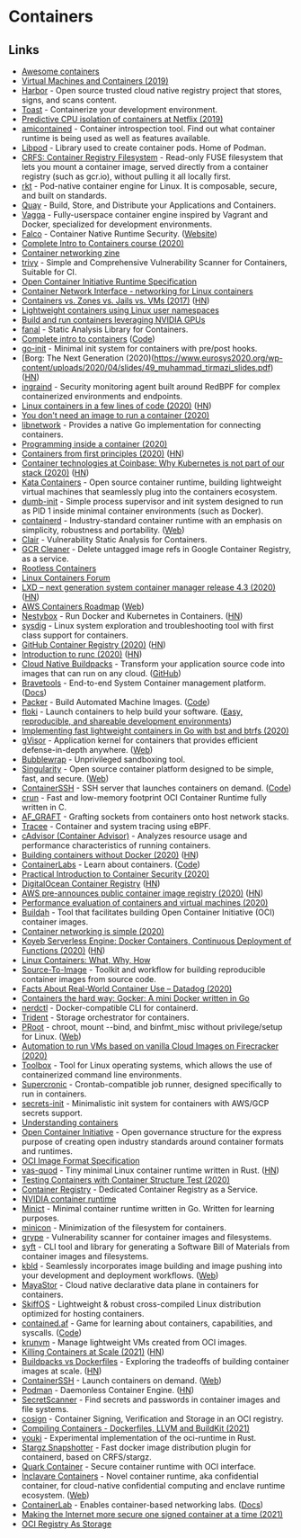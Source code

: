 # Containers

## Links

- [Awesome containers](https://github.com/tcnksm/awesome-container)
- [Virtual Machines and Containers (2019)](https://hacker-tools.github.io/virtual-machines/)
- [Harbor](https://github.com/goharbor/harbor) - Open source trusted cloud native registry project that stores, signs, and scans content.
- [Toast](https://github.com/stepchowfun/toast) - Containerize your development environment.
- [Predictive CPU isolation of containers at Netflix (2019)](https://medium.com/netflix-techblog/predictive-cpu-isolation-of-containers-at-netflix-91f014d856c7)
- [amicontained](https://github.com/genuinetools/amicontained) - Container introspection tool. Find out what container runtime is being used as well as features available.
- [Libpod](https://github.com/containers/libpod) - Library used to create container pods. Home of Podman.
- [CRFS: Container Registry Filesystem](https://github.com/google/crfs) - Read-only FUSE filesystem that lets you mount a container image, served directly from a container registry (such as gcr.io), without pulling it all locally first.
- [rkt](https://github.com/rkt/rkt) - Pod-native container engine for Linux. It is composable, secure, and built on standards.
- [Quay](https://github.com/quay/quay) - Build, Store, and Distribute your Applications and Containers.
- [Vagga](https://github.com/tailhook/vagga) - Fully-userspace container engine inspired by Vagrant and Docker, specialized for development environments.
- [Falco](https://github.com/falcosecurity/falco) - Container Native Runtime Security. ([Website](https://falco.org/))
- [Complete Intro to Containers course (2020)](https://frontendmasters.com/courses/complete-intro-containers/)
- [Container networking zine](https://twitter.com/b0rk/status/1232800388404760581)
- [trivy](https://github.com/aquasecurity/trivy) - Simple and Comprehensive Vulnerability Scanner for Containers, Suitable for CI.
- [Open Container Initiative Runtime Specification](https://github.com/opencontainers/runtime-spec)
- [Container Network Interface - networking for Linux containers](https://github.com/containernetworking/cni)
- [Containers vs. Zones vs. Jails vs. VMs (2017)](https://blog.jessfraz.com/post/containers-zones-jails-vms/) ([HN](https://news.ycombinator.com/item?id=22797688))
- [Lightweight containers using Linux user namespaces](https://github.com/arachsys/containers)
- [Build and run containers leveraging NVIDIA GPUs](https://github.com/NVIDIA/container-toolkit)
- [fanal](https://github.com/aquasecurity/fanal) - Static Analysis Library for Containers.
- [Complete intro to containers](https://btholt.github.io/complete-intro-to-containers/) ([Code](https://github.com/btholt/complete-intro-to-containers))
- [go-init](https://github.com/pablo-ruth/go-init) - Minimal init system for containers with pre/post hooks.
- [Borg: The Next Generation (2020)(https://www.eurosys2020.org/wp-content/uploads/2020/04/slides/49_muhammad_tirmazi_slides.pdf) ([HN](https://news.ycombinator.com/item?id=23033180))
- [ingraind](https://github.com/redsift/ingraind) - Security monitoring agent built around RedBPF for complex containerized environments and endpoints.
- [Linux containers in a few lines of code (2020)](https://zserge.com/posts/containers/) ([HN](https://news.ycombinator.com/item?id=23165157))
- [You don't need an image to run a container (2020)](https://iximiuz.com/en/posts/you-dont-need-an-image-to-run-a-container/)
- [libnetwork](https://github.com/moby/libnetwork) - Provides a native Go implementation for connecting containers.
- [Programming inside a container (2020)](https://lemire.me/blog/2020/05/22/programming-inside-a-container/)
- [Containers from first principles (2020)](https://fzakaria.com/2020/05/31/containers-from-first-principles.html) ([HN](https://news.ycombinator.com/item?id=23424136))
- [Container technologies at Coinbase: Why Kubernetes is not part of our stack (2020)](https://blog.coinbase.com/container-technologies-at-coinbase-d4ae118dcb6c) ([HN](https://news.ycombinator.com/item?id=23460066))
- [Kata Containers](https://github.com/kata-containers/kata-containers) - Open source container runtime, building lightweight virtual machines that seamlessly plug into the containers ecosystem.
- [dumb-init](https://github.com/Yelp/dumb-init) - Simple process supervisor and init system designed to run as PID 1 inside minimal container environments (such as Docker).
- [containerd](https://github.com/containerd/containerd) - Industry-standard container runtime with an emphasis on simplicity, robustness and portability. ([Web](https://containerd.io/))
- [Clair](https://github.com/quay/clair) - Vulnerability Static Analysis for Containers.
- [GCR Cleaner](https://github.com/sethvargo/gcr-cleaner) - Delete untagged image refs in Google Container Registry, as a service.
- [Rootless Containers](https://rootlesscontaine.rs/)
- [Linux Containers Forum](https://discuss.linuxcontainers.org/)
- [LXD – next generation system container manager release 4.3 (2020)](https://discuss.linuxcontainers.org/t/lxd-4-3-has-been-released/8303) ([HN](https://news.ycombinator.com/item?id=23828920))
- [AWS Containers Roadmap](https://github.com/aws/containers-roadmap) ([Web](https://aws.amazon.com/about-aws/whats-new/containers/))
- [Nestybox](https://www.nestybox.com/) - Run Docker and Kubernetes in Containers. ([HN](https://news.ycombinator.com/item?id=24084758))
- [sysdig](https://github.com/draios/sysdig) - Linux system exploration and troubleshooting tool with first class support for containers.
- [GitHub Container Registry (2020)](https://github.blog/2020-09-01-introducing-github-container-registry/) ([HN](https://news.ycombinator.com/item?id=24343937))
- [Introduction to runc (2020)](https://danishpraka.sh/2020/07/24/introduction-to-runc.html) ([HN](https://news.ycombinator.com/item?id=24390101))
- [Cloud Native Buildpacks](https://buildpacks.io/) - Transform your application source code into images that can run on any cloud. ([GitHub](https://github.com/buildpacks))
- [Bravetools](https://github.com/bravetools/bravetools/) - End-to-end System Container management platform. ([Docs](https://bravetools.github.io/bravetools/))
- [Packer](https://www.packer.io/) - Build Automated Machine Images. ([Code](https://github.com/hashicorp/packer))
- [floki](https://github.com/Metaswitch/floki) - Launch containers to help build your software. ([Easy, reproducible, and shareable development environments](https://pure-hack.com/posts/floki/))
- [Implementing fast lightweight containers in Go with bst and btrfs (2020)](https://snai.pe/posts/lightweight-containers-part-1)
- [gVisor](https://github.com/google/gvisor) - Application kernel for containers that provides efficient defense-in-depth anywhere. ([Web](https://gvisor.dev/))
- [Bubblewrap](https://github.com/containers/bubblewrap) - Unprivileged sandboxing tool.
- [Singularity](https://github.com/hpcng/singularity) - Open source container platform designed to be simple, fast, and secure. ([Web](https://sylabs.io/singularity/))
- [ContainerSSH](https://containerssh.github.io/) - SSH server that launches containers on demand. ([Code](https://github.com/ContainerSSH/containerssh.github.io))
- [crun](https://github.com/containers/crun) - Fast and low-memory footprint OCI Container Runtime fully written in C.
- [AF_GRAFT](https://github.com/upa/af-graft) - Grafting sockets from containers onto host network stacks.
- [Tracee](https://github.com/aquasecurity/tracee) - Container and system tracing using eBPF.
- [cAdvisor (Container Advisor)](https://github.com/google/cadvisor) - Analyzes resource usage and performance characteristics of running containers.
- [Building containers without Docker (2020)](https://blog.alexellis.io/building-containers-without-docker/) ([HN](https://news.ycombinator.com/item?id=24957887))
- [ContainerLabs](https://containerlabs.kubedaily.com/) - Learn about containers. ([Code](https://github.com/sangam14/ContainerLabs))
- [Practical Introduction to Container Security (2020)](https://cloudberry.engineering/article/practical-introduction-container-security/)
- [DigitalOcean Container Registry](https://www.digitalocean.com/products/container-registry/) ([HN](https://news.ycombinator.com/item?id=24982524))
- [AWS pre-announces public container image registry (2020)](https://aws.amazon.com/blogs/containers/advice-for-customers-dealing-with-docker-hub-rate-limits-and-a-coming-soon-announcement/) ([HN](https://news.ycombinator.com/item?id=24975195))
- [Performance evaluation of containers and virtual machines (2020)](https://onlinelibrary.wiley.com/doi/full/10.1002/cpe.5693)
- [Buildah](https://github.com/containers/buildah) - Tool that facilitates building Open Container Initiative (OCI) container images.
- [Container networking is simple (2020)](https://iximiuz.com/en/posts/container-networking-is-simple/)
- [Koyeb Serverless Engine: Docker Containers, Continuous Deployment of Functions (2020)](https://www.koyeb.com/blog/the-koyeb-serverless-engine-docker-containers-and-continuous-deployment-of-functions) ([HN](https://news.ycombinator.com/item?id=25070416))
- [Linux Containers: What, Why, How](http://seenaburns.com/linux-containers-what-why-how/)
- [Source-To-Image](https://github.com/openshift/source-to-image) - Toolkit and workflow for building reproducible container images from source code.
- [Facts About Real-World Container Use – Datadog (2020)](https://www.datadoghq.com/container-report/)
- [Containers the hard way: Gocker: A mini Docker written in Go](https://github.com/shuveb/containers-the-hard-way)
- [nerdctl](https://github.com/AkihiroSuda/nerdctl) - Docker-compatible CLI for containerd.
- [Trident](https://github.com/NetApp/trident) - Storage orchestrator for containers.
- [PRoot](https://github.com/proot-me/proot) - chroot, mount --bind, and binfmt_misc without privilege/setup for Linux. ([Web](https://proot-me.github.io/))
- [Automation to run VMs based on vanilla Cloud Images on Firecracker (2020)](https://www.ongres.com/blog/automation-to-run-vms-based-on-vanilla-cloud-images-on-firecracker/)
- [Toolbox](https://github.com/containers/toolbox) - Tool for Linux operating systems, which allows the use of containerized command line environments.
- [Supercronic](https://github.com/aptible/supercronic) - Crontab-compatible job runner, designed specifically to run in containers.
- [secrets-init](https://github.com/doitintl/secrets-init) - Minimalistic init system for containers with AWS/GCP secrets support.
- [Understanding containers](https://www.redhat.com/en/topics/containers)
- [Open Container Initiative](https://opencontainers.org/) - Open governance structure for the express purpose of creating open industry standards around container formats and runtimes.
- [OCI Image Format Specification](https://github.com/opencontainers/image-spec)
- [vas-quod](https://github.com/flouthoc/vas-quod) - Tiny minimal Linux container runtime written in Rust. ([HN](https://news.ycombinator.com/item?id=25550003))
- [Testing Containers with Container Structure Test (2020)](https://reese.dev/testing-containers-with-container-structure-test/)
- [Container Registry](https://container-registry.com/) - Dedicated Container Registry as a Service.
- [NVIDIA container runtime](https://github.com/NVIDIA/nvidia-container-runtime)
- [Minict](https://github.com/Ripolak/minict) - Minimal container runtime written in Go. Written for learning purposes.
- [minicon](https://github.com/grycap/minicon) - Minimization of the filesystem for containers.
- [grype](https://github.com/anchore/grype) - Vulnerability scanner for container images and filesystems.
- [syft](https://github.com/anchore/syft) - CLI tool and library for generating a Software Bill of Materials from container images and filesystems.
- [kbld](https://github.com/vmware-tanzu/carvel-kbld) - Seamlessly incorporates image building and image pushing into your development and deployment workflows. ([Web](https://carvel.dev/kbld/))
- [MayaStor](https://github.com/openebs/Mayastor) - Cloud native declarative data plane in containers for containers.
- [SkiffOS](https://github.com/skiffos/SkiffOS) - Lightweight & robust cross-compiled Linux distribution optimized for hosting containers.
- [contained.af](https://contained.af/) - Game for learning about containers, capabilities, and syscalls. ([Code](https://github.com/genuinetools/contained.af))
- [krunvm](https://github.com/slp/krunvm) - Manage lightweight VMs created from OCI images.
- [Killing Containers at Scale (2021)](https://blog.repl.it/killing-containers-at-scale) ([HN](https://news.ycombinator.com/item?id=26007428))
- [Buildpacks vs Dockerfiles](https://technology.doximity.com/articles/buildpacks-vs-dockerfiles) - Exploring the tradeoffs of building container images at scale. ([HN](https://news.ycombinator.com/item?id=26041099))
- [ContainerSSH](https://github.com/ContainerSSH/ContainerSSH) - Launch containers on demand. ([Web](https://containerssh.io/))
- [Podman](https://podman.io/) - Daemonless Container Engine. ([HN](https://news.ycombinator.com/item?id=26101608))
- [SecretScanner](https://github.com/deepfence/SecretScanner) - Find secrets and passwords in container images and file systems.
- [cosign](https://github.com/sigstore/cosign) - Container Signing, Verification and Storage in an OCI registry.
- [Compiling Containers - Dockerfiles, LLVM and BuildKit (2021)](https://blog.earthly.dev/compiling-containers-dockerfiles-llvm-and-buildkit/)
- [youki](https://github.com/utam0k/youki) - Experimental implementation of the oci-runtime in Rust.
- [Stargz Snapshotter](https://github.com/containerd/stargz-snapshotter) - Fast docker image distribution plugin for containerd, based on CRFS/stargz.
- [Quark Container](https://github.com/QuarkContainer/Quark) - Secure container runtime with OCI interface.
- [Inclavare Containers](https://github.com/alibaba/inclavare-containers) - Novel container runtime, aka confidential container, for cloud-native confidential computing and enclave runtime ecosystem. ([Web](https://inclavare-containers.io/en/))
- [ContainerLab](https://github.com/srl-labs/containerlab) - Enables container-based networking labs. ([Docs](https://containerlab.srlinux.dev/))
- [Making the Internet more secure one signed container at a time (2021)](https://security.googleblog.com/2021/05/making-internet-more-secure-one-signed.htoml)
- [OCI Registry As Storage](https://github.com/deislabs/oras)
